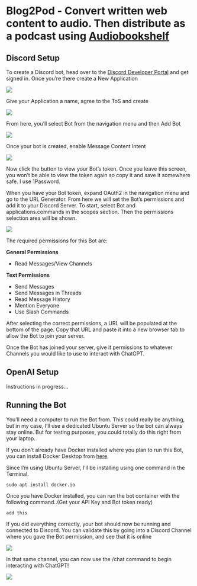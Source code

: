 # Blog2Pod - Convert written web content to audio. Then distribute as a podcast using [Audiobookshelf](https://github.com/advplyr/audiobookshelf)
## Discord Setup

To create a Discord bot, head over to the [Discord Developer Portal](https://discord.com/developers/applications) and get signed in. Once you’re there create a New Application


![](https://miro.medium.com/v2/resize:fit:1012/format:webp/1*fpWfKMZLU1eNWgj456pWpg.png)

Give your Application a name, agree to the ToS and create


![](https://miro.medium.com/v2/resize:fit:1400/format:webp/1*BYHuVlINNzhHVBczOf2Lng.png)

From here, you’ll select Bot from the navigation menu and then Add Bot


![](https://miro.medium.com/v2/resize:fit:1400/format:webp/1*yGTAfqulVL9MPqDZ9OGIkw.png)

Once your bot is created, enable Message Content Intent


![](https://miro.medium.com/v2/resize:fit:1400/format:webp/1*khZ71ASO2ZwjaoM41tIHfw.png)

Now click the button to view your Bot’s token. Once you leave this screen, you won’t be able to view the token again so copy it and save it somewhere safe. I use 1Password.

When you have your Bot token, expand OAuth2 in the navigation menu and go to the URL Generator. From here we will set the Bot’s permissions and add it to your Discord Server. To start, select Bot and applications.commands in the scopes section. Then the permissions selection area will be shown.


![](https://miro.medium.com/v2/resize:fit:1400/format:webp/1*11cRb3HW96HhKRh_YYG9wA.png)

The required permissions for this Bot are:

**General Permissions**

* Read Messages/View Channels

**Text Permissions**

* Send Messages
* Send Messages in Threads
* Read Message History
* Mention Everyone
* Use Slash Commands

After selecting the correct permissions, a URL will be populated at the bottom of the page. Copy that URL and paste it into a new browser tab to allow the Bot to join your server.

Once the Bot has joined your server, give it permissions to whatever Channels you would like to use to interact with ChatGPT.

## OpenAI Setup

Instructions in progress... 

## Running the Bot

You’ll need a computer to run the Bot from. This could really be anything, but in my case, I’ll use a dedicated Ubuntu Server so the bot can always stay online. But for testing purposes, you could totally do this right from your laptop. 

If you don’t already have Docker installed where you plan to run this Bot, you can install Docker Desktop from [here](https://www.docker.com/products/docker-desktop/).

Since I’m using Ubuntu Server, I’ll be installing using one command in the Terminal.

```shell
sudo apt install docker.io
```

Once you have Docker installed, you can run the bot container with the following command..(Get your API Key and Bot token ready)

```shell
add this
```

If you did everything correctly, your bot should now be running and connected to Discord. You can validate this by going into a Discord Channel where you gave the Bot permission, and see that it is online


![](https://miro.medium.com/v2/resize:fit:640/format:webp/1*LYRC6AWOqEcF4p9A-Qf-jA.png)

In that same channel, you can now use the /chat command to begin interacting with ChatGPT!

![](https://miro.medium.com/v2/resize:fit:1400/1*_kbGjZB2vvQtfE3Ys5ACBg.gif)
